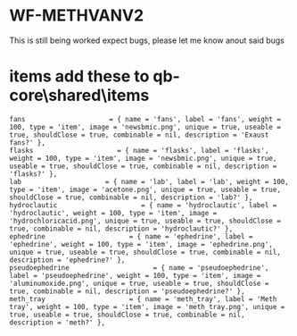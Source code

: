 # WF-METHVANV2
This is still being worked expect bugs, please let me know anout said bugs
# items add these to qb-core\shared\items
    fans                     = { name = 'fans', label = 'fans', weight = 100, type = 'item', image = 'newsbmic.png', unique = true, useable = true, shouldClose = true, combinable = nil, description = 'Exaust fans?' },
    flasks                     = { name = 'flasks', label = 'flasks', weight = 100, type = 'item', image = 'newsbmic.png', unique = true, useable = true, shouldClose = true, combinable = nil, description = 'flasks?' },
    lab                     = { name = 'lab', label = 'lab', weight = 100, type = 'item', image = 'acetone.png', unique = true, useable = true, shouldClose = true, combinable = nil, description = 'lab?' },
    hydroclautic                     = { name = 'hydroclautic', label = 'hydroclautic', weight = 100, type = 'item', image = 'hydrochloricacid.png', unique = true, useable = true, shouldClose = true, combinable = nil, description = 'hydroclautic?' },
    ephedrine                     = { name = 'ephedrine', label = 'ephedrine', weight = 100, type = 'item', image = 'ephedrine.png', unique = true, useable = true, shouldClose = true, combinable = nil, description = 'ephedrine?' },
    pseudoephedrine                     = { name = 'pseudoephedrine', label = 'pseudoephedrine', weight = 100, type = 'item', image = 'aluminumoxide.png', unique = true, useable = true, shouldClose = true, combinable = nil, description = 'pseudoephedrine?' },
    meth_tray                     = { name = 'meth_tray', label = 'Meth tray', weight = 100, type = 'item', image = 'meth_tray.png', unique = true, useable = true, shouldClose = true, combinable = nil, description = 'meth?' },
